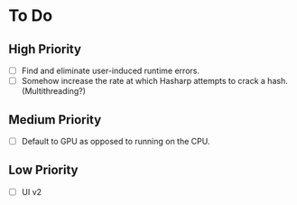# To Do

## High Priority
- [ ] Find and eliminate user-induced runtime errors.
- [ ] Somehow increase the rate at which Hasharp attempts to crack a hash. (Multithreading?)

## Medium Priority
- [ ] Default to GPU as opposed to running on the CPU.

## Low Priority
- [ ] UI v2
